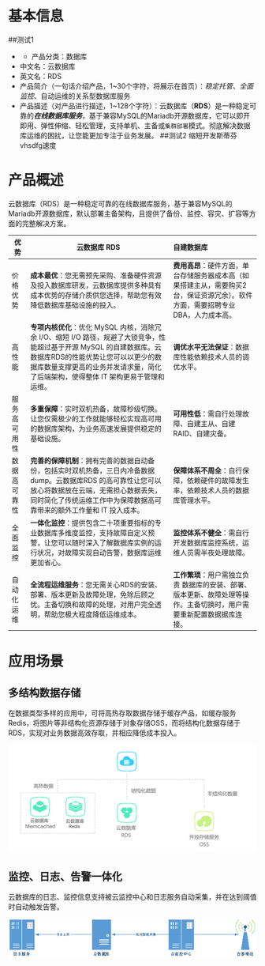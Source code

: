 # 基本信息

##测试1
* * 产品分类：数据库
* 中文名：云数据库
* 英文名：RDS
* 产品简介（一句话介绍产品，1~30个字符，将展示在首页）：*稳定托管、全面监控*、自动运维的关系型数据库服务
* 产品描述（对产品进行描述，1~128个字符）：云数据库（**RDS**）是一种稳定可靠的***在线数据库服务***，基于兼容MySQL的Mariadb开源数据库，它可以即开即用、弹性伸缩、轻松管理，支持单机、主备或`集群部署`模式。彻底解决数据库运维的困扰，让您能更加专注于业务发展。
##测试2
缩短开发斯蒂芬vhsdfg速度

# 产品概述

云数据库（RDS）是一种稳定可靠的在线数据库服务，基于兼容MySQL的Mariadb开源数据库，默认部署主备架构，且提供了备份、监控、容灾、扩容等方面的完整解决方案。

| 优势     | 云数据库 RDS                                 | 自建数据库                                    |
| ------ | ---------------------------------------- | :--------------------------------------- |
| 价格优势   | **成本最优**：您无需预先采购、准备硬件资源及投入数据库研发，云数据库提供多种具有成本优势的存储介质供您选择，帮助您有效降低数据库基础设施的投入。 | **费用高昂**：硬件方面，单台存储服务器成本高（如果搭建主从，需要购买2台，保证资源冗余）。软件方面，需要招聘专业 DBA，人力成本高。 |
| 高性能    | **专项内核优化**：优化 MySQL 内核，消除冗余 I/O、缩短 I/O 路径，规避了大锁竞争，性能超过基于开源 MySQL 的自建数据库。云数据库RDS的性能优势让您可以以更少的数据库数量支撑更高的业务并发请求量，简化了后端架构，使得整体 IT 架构更易于管理和运维。 | **调优水平无法保证**：数据库性能依赖技术人员的调优水平。           |
| 服务高可用性 | **多重保障**：实时双机热备，故障秒级切换。让您仅需极少的工作就能够轻松实现高可用的数据库架构，为业务高速发展提供稳定的基础设施。 | **可用性低**：需自行处理故障、自建主从、自建 RAID、自建灾备。      |
| 数据高可靠性 | **完善的保障机制**：拥有完善的数据自动备份，包括实时双机热备，三日内冷备数据 dump。云数据库RDS 的高可靠性让您可以放心将数据放在云端，无需担心数据丢失，同时简化了传统运维工作中为保障数据高可靠带来的额外工作量和 IT 投入成本。 | **保障体系不周全**：自行保障，依赖硬件的故障发生率，依赖技术人员的数据库管理水平。 |
| 全面监控   | **一体化监控**：提供包含二十项重要指标的专业数据库多维度监控，支持故障自定义预警，让您可以随时深入了解数据库实例的运行状况，对故障实现自动告警，数据库运维更加省心。 | **监控体系不健全**：需自行开发数据库监控系统，运维人员需半夜处理故障。    |
| 自动化运维  | **全流程运维服务**：您无需关心RDS的安装、部署、版本更新及故障处理，免除后顾之忧。主备切换和故障的处理，对用户完全透明，帮助您极大程度降低运维成本。 | **工作繁琐**：用户需独立负责 数据库的安装、部署、版本更新、故障处理等操作。主备切换时，用户需要重新配置数据据库连接。 |


# 应用场景

## 多结构数据存储

在数据类型多样的应用中，可将高热存取数据存储于缓存产品，如缓存服务Redis，将图片等非结构化资源存储于对象存储OSS，而将结构化数据存储于RDS，实现对业务数据高效存取，并相应降低成本投入。

![多结构数据存储](多结构数据存储.png)
## 监控、日志、告警一体化

云数据库的日志、监控信息支持被云监控中心和日志服务自动采集，并在达到阈值时自动触发告警。

![监控、日志、告警一体化](监控、日志、告警一体化.png)







